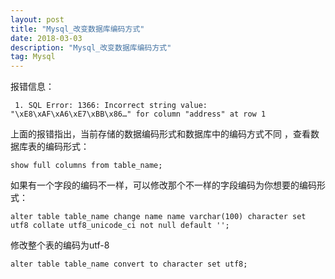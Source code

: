 ```yaml
---
layout: post
title: "Mysql_改变数据库编码方式"
date: 2018-03-03
description: "Mysql_改变数据库编码方式"
tag: Mysql
--- 
```

报错信息：

```
 1. SQL Error: 1366: Incorrect string value: "\xE8\xAF\xA6\xE7\xBB\x86…" for column "address" at row 1  
```

上面的报错指出，当前存储的数据编码形式和数据库中的编码方式不同
，查看数据库表的编码形式：

```
show full columns from table_name;  
```
如果有一个字段的编码不一样，可以修改那个不一样的字段编码为你想要的编码形式：

```
alter table table_name change name name varchar(100) character set utf8 collate utf8_unicode_ci not null default '';  
```

修改整个表的编码为utf-8

```
alter table table_name convert to character set utf8;
```
